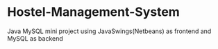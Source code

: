 # Hostel-Management-System
Java MySQL mini project using JavaSwings(Netbeans) as frontend and MySQL as backend
